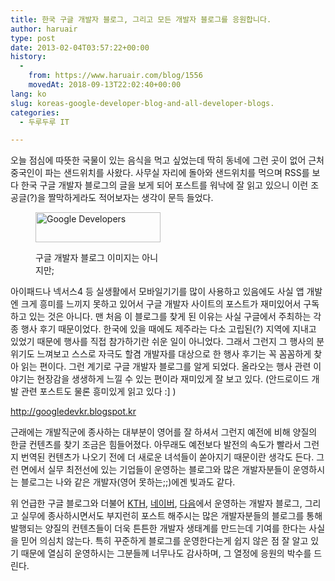 ```yaml
---
title: 한국 구글 개발자 블로그, 그리고 모든 개발자 블로그를 응원합니다.
author: haruair
type: post
date: 2013-02-04T03:57:22+00:00
history:
  - 
    from: https://www.haruair.com/blog/1556
    movedAt: 2018-09-13T22:02:40+00:00
lang: ko
slug: koreas-google-developer-blog-and-all-developer-blogs.
categories:
  - 두루두루 IT

---
```

오늘 점심에 따뜻한 국물이 있는 음식을 먹고 싶었는데 딱히 동네에 그런 곳이 없어 근처 중국인이 파는 샌드위치를 사왔다. 사무실 자리에 돌아와 샌드위치를 먹으며 RSS를 보다 한국 구글 개발자 블로그의 글을 보게 되어 포스트를 워낙에 잘 읽고 있으니 이런 조공글(?)을 짤막하게라도 적어보자는 생각이 문득 들었다.<figure style="width: 200px" class="wp-caption aligncenter">

<img src="https://developers.google.com/_static/images/developers-logo.png?resize=200%2C48" width="200" height="48" alt="Google Developers" class data-recalc-dims="1" /><figcaption class="wp-caption-text">구글 개발자 블로그 이미지는 아니지만;</figcaption></figure> 

아이패드나 넥서스4 등 실생활에서 모바일기기를 많이 사용하고 있음에도 사실 앱 개발엔 크게 흥미를 느끼지 못하고 있어서 구글 개발자 사이트의 포스트가 재미있어서 구독하고 있는 것은 아니다. 맨 처음 이 블로그를 찾게 된 이유는 사실 구글에서 주최하는 각종 행사 후기 때문이었다. 한국에 있을 때에도 제주라는 다소 고립된(?) 지역에 지내고 있었기 때문에 행사를 직접 참가하기란 쉬운 일이 아니었다. 그래서 그런지 그 행사의 분위기도 느껴보고 스스로 자극도 할겸 개발자를 대상으로 한 행사 후기는 꼭 꼼꼼하게 찾아 읽는 편이다. 그런 계기로 구글 개발자 블로그를 알게 되었다. 올라오는 행사 관련 이야기는 현장감을 생생하게 느낄 수 있는 편이라 재미있게 잘 보고 있다. (안드로이드 개발 관련 포스트도 물론 흥미있게 읽고 있다 :] )

<a href="http://googledevkr.blogspot.kr" target="_blank">http://googledevkr.blogspot.kr</a>

근래에는 개발직군에 종사하는 대부분이 영어를 잘 하셔서 그런지 예전에 비해 양질의 한글 컨텐츠를 찾기 조금은 힘들어졌다. 아무래도 예전보다 발전의 속도가 빨라서 그런지 번역된 컨텐츠가 나오기 전에 더 새로운 녀석들이 쏟아지기 때문이란 생각도 든다. 그런 면에서 실무 최전선에 있는 기업들이 운영하는 블로그와 많은 개발자분들이 운영하시는 블로그는 나와 같은 개발자(영어 못하는;;)에겐 빛과도 같다.

위 언급한 구글 블로그와 더불어 <a href="http://dev.kthcorp.com/" target="_blank">KTH</a>, <a href="http://helloworld.naver.com" target="_blank">네이버</a>, <a href="http://daumdna.tistory.com/" target="_blank">다음</a>에서 운영하는 개발자 블로그, 그리고 실무에 종사하시면서도 부지런히 포스트 해주시는 많은 개발자분들의 블로그를 통해 발행되는 양질의 컨텐츠들이 더욱 튼튼한 개발자 생태계를 만드는데 기여를 한다는 사실을 믿어 의심치 않는다. 특히 꾸준하게 블로그를 운영한다는게 쉽지 않은 점 잘 알고 있기 때문에 열심히 운영하시는 그분들께 너무나도 감사하며, 그 열정에 응원의 박수를 드린다.